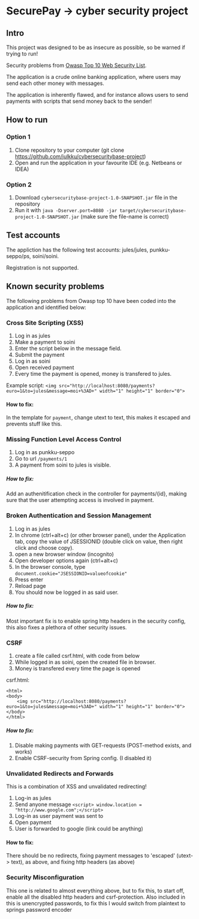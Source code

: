 # SecurePay -> cyber security project

## Intro

This project was designed to be as insecure as possible, so be warned if trying to run! 

Security problems from  [Owasp Top 10 Web Security List](https://www.owasp.org/index.php/Top_10_2013-Top_10). 

The application is a crude online banking application, where users may send each other money with messages. 

The application is inherently flawed, and for instance allows users to send payments with scripts that send money back to the sender! 

## How to run 

### Option 1 

1. Clone repository to your computer (git clone https://github.com/julkku/cybersecuritybase-project)
2. Open and run the application in your favourite IDE (e.g. Netbeans or IDEA)

### Option 2 

1. Download `cybersecuritybase-project-1.0-SNAPSHOT.jar` file in the repository
2. Run it with `java -Dserver.port=8080 -jar target/cybersecuritybase-project-1.0-SNAPSHOT.jar` (make sure the file-name is correct)

## Test accounts 

The appliction has the following test accounts: jules/jules, punkku-seppo/ps, soini/soini.

Registration is not supported. 

## Known security problems

The following problems from Owasp top 10 have been coded into the application and identified below: 

### Cross Site Scripting (XSS)

1. Log in as jules
2. Make a payment to soini
3. Enter the script below in the message field. 
4. Submit the payment
4. Log in as soini 
5. Open received payment
6. Every time the payment is opened, money is transfered to jules. 

Example script: ```<img src="http://localhost:8080/payments?euro=1&to=jules&message=moi+%3AD+" width="1" height="1" border="0">```

#### How to fix:
 
 In the template for `payment`, change utext to text, this makes it escaped and prevents stuff like this.


### Missing Function Level Access Control

1. Log in as punkku-seppo
2. Go to url `/payments/1`
3. A payment from soini to jules is visible.

##### How to fix:

Add an authenitification check in the controller for payments/{id}, making sure that the user attempting access is involved in payment.

### Broken Authentication and Session Management

1. Log in as jules
2. In chrome (ctrl+alt+c) (or other browser panel), under the Application tab, copy the value of JSESSIONID (double click on value, then right click and choose copy). 
3. open a new browser window (incognito)
4. Open developer options again (ctrl+alt+c)
5. In the browser console, type `document.cookie="JSESSIONID=valueofcookie"`
6. Press enter
7. Reload page
8. You should now be logged in as said user. 

##### How to fix:

Most important fix is to enable spring http headers in the security config, this also fixes a plethora of other security issues. 

### CSRF 

1. create a file called csrf.html, with code from below
2. While logged in as soini, open the created file in browser.
3. Money is transfered every time the page is opened

csrf.html: 

```
<html>
<body>
	<img src="http://localhost:8080/payments?euro=1&to=jules&message=moi+%3AD+" width="1" height="1" border="0">
</body>
</html>
```

##### How to fix: 

1. Disable making payments with GET-requests (POST-method exists, and works)
2. Enable CSRF-security from Spring config. (I disabled it)

### Unvalidated Redirects and Forwards

This is a combination of XSS and unvalidated redirecting!

1. Log-in as jules 
2. Send anyone message `<script> window.location = "http://www.google.com";</script>`
3. Log-in as user payment was sent to 
4. Open payment
5. User is forwarded to google (link could be anything)

#### How to fix:

There should be no redirects, fixing payment messages to 'escaped' (utext-> text), as above, and fixing http headers (as above)

### Security Misconfiguration

This one is related to almost everything above, but to fix this, to start off, enable all the disabled http headers and csrf-protection. Also included in this is unencrypted passwords, to fix this I would switch from plaintext to springs password encoder

